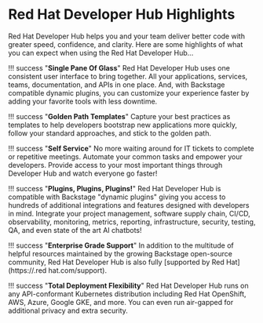 # Red Hat Developer Hub Highlights

Red Hat Developer Hub helps you and your team deliver better code with greater speed, confidence, and clarity. Here are some highlights of what you can expect when using the Red Hat Developer Hub...

!!! success "**Single Pane Of Glass**"
    Red Hat Developer Hub uses one consistent user interface to bring together. All your applications, services, teams, documentation, and APIs in one place. And, with Backstage compatible dynamic plugins, you can customize your experience faster by adding your favorite tools with less downtime.

!!! success "**Golden Path Templates**"
    Capture your best practices as templates to help developers bootstrap new applications more quickly, follow your standard approaches, and stick to the golden path.

!!! success "**Self Service**"
    No more waiting around for IT tickets to complete or repetitive meetings. Automate your common tasks and empower your developers. Provide access to your most important things through Developer Hub and watch everyone go faster!

!!! success "**Plugins, Plugins, Plugins!**"
    Red Hat Developer Hub is compatible with Backstage "dynamic plugins" giving you access to hundreds of additional integrations and features designed with developers in mind. Integrate your project management, software supply chain, CI/CD, observability, monitoring, metrics, reporting, infrastructure, security, testing, QA, and even state of the art AI chatbots!

!!! success "**Enterprise Grade Support**"
    In addition to the multitude of helpful resources maintained by the growing Backstage open-source community, Red Hat Developer Hub is also fully [supported by Red Hat](https://.red hat.com/support).

!!! success "**Total Deployment Flexibility**"
    Red Hat Developer Hub runs on any API-conformant Kubernetes distribution including Red Hat OpenShift, AWS, Azure, Google GKE, and more. You can even run air-gapped for additional privacy and extra security.

